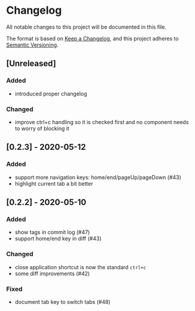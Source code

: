 # Changelog
All notable changes to this project will be documented in this file.

The format is based on [Keep a Changelog](https://keepachangelog.com/en/1.0.0/),
and this project adheres to [Semantic Versioning](https://semver.org/spec/v2.0.0.html).

## [Unreleased]
### Added
- introduced proper changelog

### Changed
- improve ctrl+c handling so it is checked first and no component needs to worry of blocking it

## [0.2.3] - 2020-05-12
### Added
- support more navigation keys: home/end/pageUp/pageDown (#43)
- highlight current tab a bit better

## [0.2.2] - 2020-05-10
### Added
- show tags in commit log (#47)
- support home/end key in diff (#43)

### Changed
- close application shortcut is now the standard `ctrl+c`
- some diff improvements (#42)

### Fixed
- document tab key to switch tabs (#48)
